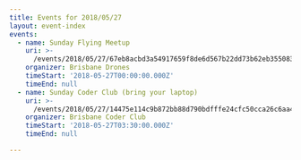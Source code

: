 ```yaml
---
title: Events for 2018/05/27
layout: event-index
events:
  - name: Sunday Flying Meetup
    uri: >-
      /events/2018/05/27/67eb8acbd3a54917659f8de6d567b22dd73b62eb355083f4958c4afdfe4a18b2
    organizer: Brisbane Drones
    timeStart: '2018-05-27T00:00:00.000Z'
    timeEnd: null
  - name: Sunday Coder Club (bring your laptop)
    uri: >-
      /events/2018/05/27/14475e114c9b872bb88d790bdfffe24cfc50cca26c6aa40cd4c660071f3410dc
    organizer: Brisbane Coder Club
    timeStart: '2018-05-27T03:30:00.000Z'
    timeEnd: null

---
```

